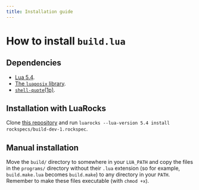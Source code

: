 ```yaml
---
title: Installation guide
---
```


# How to install `build.lua` #

## Dependencies ##

- [Lua 5.4](https://lua.org).
- [The `luaposix` library](https://github.com/luaposix/luaposix/).
- [`shell-quote`(1p)](https://manpages.debian.org/buster/libstring-shellquote-perl/shell-quote.1p.en.html).

## Installation with LuaRocks ##

Clone [this repository](https://github.com/alinarezrangel/build) and run
`luarocks --lua-version 5.4 install rockspecs/build-dev-1.rockspec`.

## Manual installation ##

Move the `build/` directory to somewhere in your `LUA_PATH` and copy the files
in the `programs/` directory without their `.lua` extension (so for example,
`build.make.lua` becomes `build.make`) to any directory in your
`PATH`. Remember to make these files executable (with `chmod +x`).
